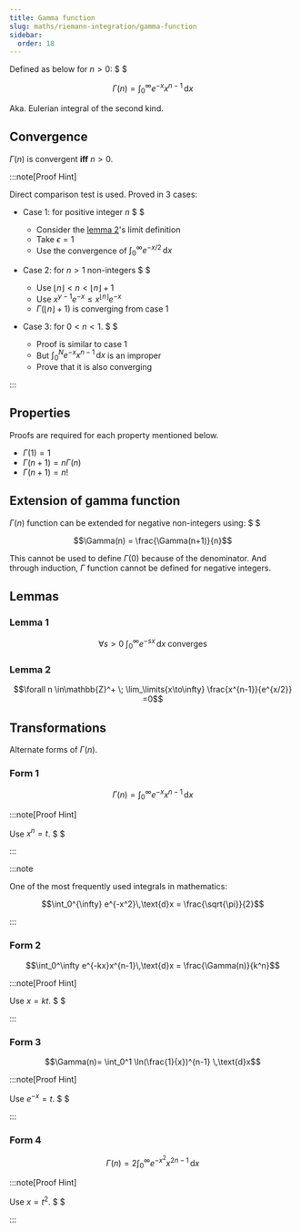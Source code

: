```yaml
---
title: Gamma function
slug: maths/riemann-integration/gamma-function
sidebar:
  order: 18
---
```


Defined as below for $n\gt 0$: $ $

```math
\Gamma(n)=\int_0^\infty e^{-x}x^{n-1}\,\text{d}x
```

Aka. Eulerian integral of the second kind.

## Convergence

$\Gamma(n)$ is convergent **iff** $n \gt 0$.

:::note[Proof Hint]

Direct comparison test is used. Proved in 3 cases:

- Case 1: for positive integer $n$ $ $
  - Consider the [lemma 2](#lemma-2)'s limit definition
  - Take $\epsilon=1$
  - Use the convergence of $\int_0^\infty e^{-x/2}\,\text{d}x$
- Case 2: for $n \gt 1$ non-integers $ $

  - Use $\lfloor n \rfloor \lt n \lt \lfloor n \rfloor + 1$
  - Use $x^{y-1}e^{-x} \le x^{\lfloor n \rfloor}e^{-x}$
  - $\Gamma(\lfloor n \rfloor + 1)$ is converging from case 1

- Case 3: for $0 \lt n \lt 1$. $ $
  - Proof is similar to case 1
  - But $\int_0^N e^{-x}x^{n-1}\,\text{d}x$ is an improper
  - Prove that it is also converging

:::

## Properties

Proofs are required for each property mentioned below.

- $\Gamma(1)=1$
- $\Gamma(n+1)=n\Gamma(n)$
- $\Gamma(n+1)=n!$

## Extension of gamma function

$\Gamma(n)$ function can be extended for negative non-integers using: $ $

```math
\Gamma(n) = \frac{\Gamma(n+1)}{n}
```

This cannot be used to define $\Gamma(0)$ because of the denominator. And
through induction, $\Gamma$ function cannot be defined for negative integers.

## Lemmas

### Lemma 1

```math
\forall s \gt 0 \; \int_0^\infty e^{-sx}\,\text{d}x\;\text{converges}
```

### Lemma 2

```math
\forall n \in\mathbb{Z}^+
\;
\lim_\limits{x\to\infty}
\frac{x^{n-1}}{e^{x/2}}
=0
```

## Transformations

Alternate forms of $\Gamma(n)$.

### Form 1

```math
\Gamma(n)=\int_0^\infty e^{-x}x^{n-1}\,\text{d}x
```

:::note[Proof Hint]

Use $x^n=t$. $ $

:::

:::note

One of the most frequently used integrals in mathematics:

```math
\int_0^{\infty} e^{-x^2}\,\text{d}x = \frac{\sqrt{\pi}}{2}
```

:::

### Form 2

```math
\int_0^\infty e^{-kx}x^{n-1}\,\text{d}x
=
\frac{\Gamma(n)}{k^n}
```

:::note[Proof Hint]

Use $x=kt$. $ $

:::

### Form 3

```math
\Gamma(n)=
\int_0^1 \ln(\frac{1}{x})^{n-1} \,\text{d}x
```

:::note[Proof Hint]

Use $e^{-x}=t$. $ $

:::

### Form 4

```math
\Gamma(n) = 2 \int_0^\infty e^{-x^2} x^{2n-1}\,\text{d}x
```

:::note[Proof Hint]

Use $x=t^2$. $ $

:::
